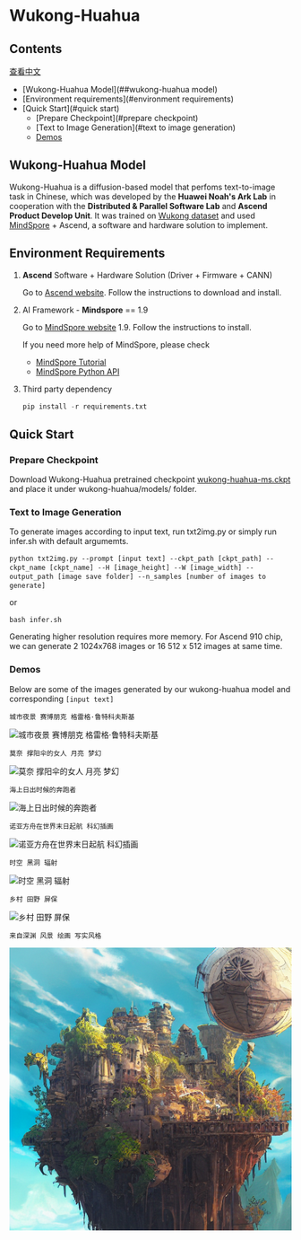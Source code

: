 # Wukong-Huahua
## Contents

[查看中文](./README.md)

- [Wukong-Huahua Model](##wukong-huahua model)
- [Environment requirements](#environment requirements)
- [Quick Start](#quick start)
  - [Prepare Checkpoint](#prepare checkpoint)
  - [Text to Image Generation](#text to image generation)
  - [Demos](#demos)

## Wukong-Huahua Model

Wukong-Huahua is a diffusion-based model that perfoms text-to-image task in Chinese, which was developed by the **Huawei Noah's Ark Lab** in cooperation with the **Distributed & Parallel Software Lab** and **Ascend Product Develop Unit**. It was trained on [Wukong dataset](https://wukong-dataset.github.io/wukong-dataset/)  and used [MindSpore](https://www.mindspore.cn/en) + Ascend, a software and hardware solution to implement.

## Environment Requirements

1. **Ascend** Software + Hardware Solution (Driver + Firmware + CANN)
	
	Go to [Ascend website](<https://www.hiascend.com/software/cann/commercial>). Follow the instructions to download and install.
2. AI Framework - **Mindspore** == 1.9

	  Go to [MindSpore website](https://www.mindspore.cn/en "MindSpore")  1.9. Follow the instructions to install.
	 
	  If you need more help of MindSpore, please check
	  - [MindSpore Tutorial](https://www.mindspore.cn/tutorials/en/master/index.html)
	  - [MindSpore Python API](https://www.mindspore.cn/docs/en/master/index.htmll)		
	  
3. Third party dependency
   ```python
   pip install -r requirements.txt
   ```


## Quick Start

### Prepare Checkpoint

Download Wukong-Huahua pretrained checkpoint [wukong-huahua-ms.ckpt](https://download.mindspore.cn/toolkits/minddiffusion/wukong-huahua/wukong-huahua-ms.ckpt) and place it under wukong-huahua/models/ folder.

### Text to Image Generation

To generate images according to input text, run txt2img.py or simply run infer.sh with default argumemts.

```shell
python txt2img.py --prompt [input text] --ckpt_path [ckpt_path] --ckpt_name [ckpt_name] --H [image_height] --W [image_width] --output_path [image save folder] --n_samples [number of images to generate]
```
or
```shell
bash infer.sh
```

Generating higher resolution requires more memory. For Ascend 910 chip, we can generate 2 1024x768 images or 16 512 x 512 images at same time.

### Demos

Below are some of the images generated by our wukong-huahua model and corresponding `[input text]`

```
城市夜景 赛博朋克 格雷格·鲁特科夫斯基
```

![城市夜景 赛博朋克 格雷格·鲁特科夫斯基](demo/城市夜景%20赛博朋克%20格雷格·鲁特科夫斯基.png)

```
莫奈 撑阳伞的女人 月亮 梦幻
```

![莫奈 撑阳伞的女人 月亮 梦幻](demo/莫奈%20撑阳伞的女人%20月亮%20梦幻.png)

```
海上日出时候的奔跑者
```

![海上日出时候的奔跑者](demo/海上日出时候的奔跑者.png)

```
诺亚方舟在世界末日起航 科幻插画
```

![诺亚方舟在世界末日起航 科幻插画](demo/诺亚方舟在世界末日起航%20科幻插画.png)

```
时空 黑洞 辐射
```

![时空 黑洞 辐射](demo/时空%20黑洞%20辐射.png)

```
乡村 田野 屏保
```

![乡村 田野 屏保](demo/乡村%20田野%20屏保.png)

```
来自深渊 风景 绘画 写实风格
```

![来自深渊 风景 绘画 写实风格](demo/来自深渊%20风景%20绘画%20写实风格.png)
